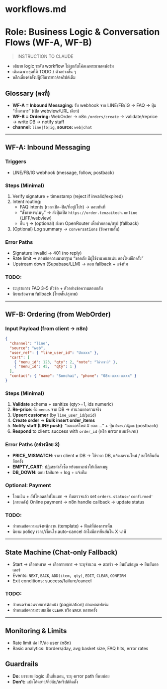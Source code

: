 # workflows.md
# Role: Business Logic & Conversation Flows (WF-A, WF-B)

> INSTRUCTION TO CLAUDE
- อธิบาย logic ระดับ workflow ไม่ผูกกับโค้ดเฉพาะแพลตฟอร์ม
- เติมเฉพาะจุดที่มี TODO / ตัวอย่างสั้น ๆ
- หลีกเลี่ยงคำสั่งปฏิบัติการยาว/สคริปต์เต็ม

## Glossary (คงที่)
- **WF-A = Inbound Messaging:** รับ webhook จาก LINE/FB/IG → FAQ → ปุ่ม “สั่งอาหาร” (เปิด webview/URL เดียว)  
- **WF-B = Ordering:** WebOrder → n8n `/orders/create` → validate/reprice → write DB → notify staff  
- **channel:** `line|fb|ig`, **source:** `web|chat`

---

## WF-A: Inbound Messaging
### Triggers
- LINE/FB/IG webhook (message, follow, postback)

### Steps (Minimal)
1) Verify signature + timestamp (reject if invalid/expired)  
2) Intent routing:  
   - FAQ intents (เวลาเปิด–ปิด/ที่อยู่/โปร) → ตอบทันที  
   - “สั่งอาหาร/เมนู” → ส่งปุ่มเปิด `https://order.tenzaitech.online` (LIFF/webview)  
   - อื่น ๆ → (optional) ส่งหา OpenRouter เพื่อช่วยตอบ/สรุป (fallback)  
3) (Optional) Log summary → `conversations` (ข้อความสั้น)  

### Error Paths
- Signature invalid → 401 (no reply)  
- Rate limit → ตอบข้อความมาตรฐาน “ขออภัย มีผู้ใช้งานหนาแน่น ลองใหม่อีกครั้ง”  
- Upstream down (Supabase/LLM) → ตอบ fallback + แจ้งทีม

### TODO:
- ระบุรายการ FAQ 3–5 หัวข้อ + ตัวอย่างข้อความตอบกลับ  
- นิยามข้อความ fallback (ไทยสั้น/สุภาพ)  

---

## WF-B: Ordering (from WebOrder)
### Input Payload (from client → n8n)
```json
{
  "channel": "line",
  "source": "web",
  "user_ref": { "line_user_id": "Uxxxx" },
  "cart": [
    { "menu_id": 123, "qty": 2, "note": "ไม่วาซาบิ" },
    { "menu_id": 45,  "qty": 1 }
  ],
  "contact": { "name": "Somchai", "phone": "08x-xxx-xxxx" }
}
```

### Steps (Minimal)
1) **Validate** schema + sanitize (qty>=1, ids numeric)  
2) **Re-price**: ดึง `menus` จาก DB → คำนวนยอดรวมจริง  
3) **Upsert customer** (by `line_user_id`/`psid`)  
4) **Create order** → **Bulk insert order_items**  
5) **Notify staff (LINE push)**: “ออเดอร์ใหม่ #<id> ยอด <total> …” + ปุ่ม `ยืนยัน/ปฏิเสธ` (postback)  
6) **Respond** to client: success with `order_id` (หรือ error แบบชัดเจน)

### Error Paths (อย่างน้อย 3)
- **PRICE_MISMATCH**: ราคา client ≠ DB → ใช้ราคา DB, แจ้งผลรวมใหม่ / ขอให้ยืนยันอีกครั้ง  
- **EMPTY_CART**: ปฏิเสธคำสั่งซื้อ พร้อมแนะนำให้เลือกเมนู  
- **DB_DOWN**: ตอบ failure + log + แจ้งทีม

### Optional: Payment
- โอนเงิน + อัปโหลดสลิปในแชท → ทีมตรวจแล้ว set `orders.status='confirmed'`  
- (ภายหลัง) Online payment → n8n handle callback → update status

### TODO:
- กำหนดข้อความแจ้งพนักงาน (template) + ฟิลด์ที่ต้องการเห็น  
- นิยาม policy เวลา/เงื่อนไข auto-cancel ถ้าไม่มีการยืนยันใน X นาที

---

## State Machine (Chat-only Fallback)
- Start → เลือกหมวด → เลือกรายการ → ระบุจำนวน → ตะกร้า → ยืนยันข้อมูล → ยืนยันออเดอร์  
- Events: `NEXT`, `BACK`, `ADD(item, qty)`, `EDIT`, `CLEAR`, `CONFIRM`  
- Exit conditions: success/failure/cancel

### TODO:
- กำหนดจำนวนรายการต่อหน้า (pagination) ต่อแพลตฟอร์ม  
- กำหนดข้อความระบบเมื่อ `CLEAR` หรือ `BACK` หลายครั้ง

---

## Monitoring & Limits
- Rate limit ต่อ IP/ต่อ user (n8n)  
- Basic analytics: #orders/day, avg basket size, FAQ hits, error rates

## Guardrails
- **Do:** บรรยาย logic เป็นขั้นตอน, ระบุ error path ที่พบบ่อย  
- **Don’t:** แปะโค้ดยาว/คีย์ลับ/สคริปต์ติดตั้ง
